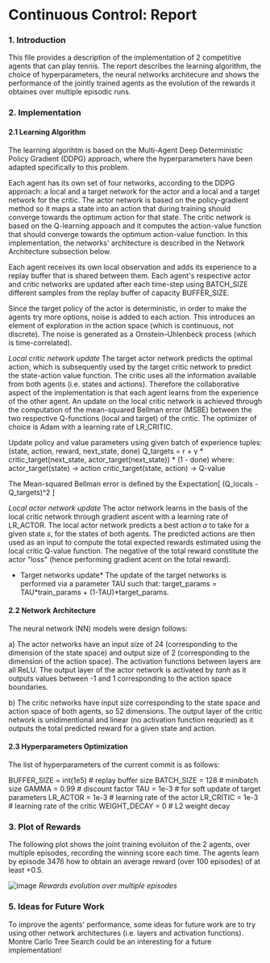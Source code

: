 
# Continuous Control: Report

### 1. Introduction

This file provides a description of the implementation of 2 competitive agents that can play tennis. The report describes the learning algorithm, the choice of hyperparameters, the neural networks architecure and shows the performance of the jointly trained agents as the evolution of the rewards it obtaines over multiple episodic runs.

### 2. Implementation

#### 2.1 Learning Algorithm
The learning algorihtm is based on the Multi-Agent Deep Deterministic Policy Gradient (DDPG) approach, where the hyperparameters have been adapted specifically to this problem.

Each agent has its own set of four networks, according to the DDPG approach: a local and a target network for the actor and a local and a target network for the critic. The actor network is based on the policy-gradient method so it maps a state into an action that during training should converge towards the optimum action for that state. The critic network is based on the Q-learning appoach and it computes the action-value function that should converge towards the optimum action-value function. In this implementation, the networks' architecture is described in the Network Architecture subsection below. 

Each agent receives its own local observation and adds its experience to a replay buffer that is shared between them. Each agent's respective actor and critic networks are updated after each time-step using BATCH_SIZE different samples from the replay buffer of capacity BUFFER_SIZE. 

Since the target policy of the actor is deterministic, in order to make the agents try more options, noise is added to each action. This introduces an element of exploration in the action space (which is continuous, not discrete). The noise is generated as a Ornstein–Uhlenbeck process (which is time-correlated). 

*Local critic network update*
The target actor network predicts the optimal action, which is subsequently used by the target critic network to predict the state-action value function. The critic uses all the information available from both agents (i.e. states and actions). Therefore the collaborative aspect of the implementation is that each agent learns from the experience of the other agent.
An update on the local critic network is achieved through the computation of the mean-squared Bellman error (MSBE) between the two respective Q-functions (local and target) of the critic. The optimizer of choice is Adam with a learning rate of LR_CRITIC.

Update policy and value parameters using given batch of experience tuples: (state, action, reward, next_state, done)
Q_targets = r + γ * critic_target(next_state, actor_target(next_state)) * (1 - done)
where:
  actor_target(state) -> action
  critic_target(state, action) -> Q-value
  
The Mean-squared Bellman error is defined by the Expectation[ (Q_locals - Q_targets)^2 ]


*Local actor network update*
The actor network learns in the basis of the local critic network through gradient ascent with a learning rate of LR_ACTOR. The local actor network predicts a best action *a* to take for a given state *s*, for the states of both agents. The predicted actions are then used as an input to compute the total expected rewards estimated using the local critic Q-value function. The negative of the total reward constitute the actor "loss" (hence performing gradient acent on the total reward).

* Target networks update*
The update of the target networks is performed via a parameter TAU such that: target_params = TAU*train_params + (1-TAU)*target_params.


#### 2.2 Network Architecture

The neural network (NN) models were design follows:

a) The actor networks have an input size of 24 (corresponding to the dimension of the state space) and output size of 2 (corresponding to the dimension of the action space). The activation functions between layers are all ReLU. The output layer of the actor network is activated by *tanh* as it outputs values between -1 and 1 corresponding to the action space boundaries. 

b) The critic networks have input size corresponding to the state space and action space of both agents, so 52 dimensions.
The output layer of the critic network is unidimentional and linear (no activation function requried) as it outputs the total predicted reward for a given state and action.

#### 2.3 Hyperparameters Optimization

The list of hyperparameters of the current commit is as follows:

BUFFER_SIZE = int(1e5)  # replay buffer size
BATCH_SIZE = 128        # minibatch size
GAMMA = 0.99            # discount factor
TAU = 1e-3              # for soft update of target parameters
LR_ACTOR = 1e-3         # learning rate of the actor 
LR_CRITIC = 1e-3        # learning rate of the critic
WEIGHT_DECAY = 0        # L2 weight decay


### 3. Plot of Rewards

The following plot shows the joint training evoluiton of the 2 agents, over multiple episodes, recording the winning score each time. The agents learn by episode 3476 how to obtain an average reward (over 100 episodes) of at least +0.5. 

![image](https://github.com/mionescu/udacity-competition/blob/master/rewards_plot_v2.png)
*Rewards evolution over multiple episodes*


### 5. Ideas for Future Work

To improve the agents' performance, some ideas for future work are to try using other network architectures (i.e. layers and activation functions). Montre Carlo Tree Search could be an interesting for a future implementation! 

